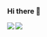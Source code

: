 ### Hi there 👋

<a href="https://github.com/parleer">
  <img align="left" src="https://github-readme-stats.vercel.app/api?username=parleer&title_color=fff&icon_color=d3ff00&text_color=9f9f9f&bg_color=151515&show_icons=true">
</a>
<a href="https://github.com/C-Lodder">
  <img align="left" src="https://github-readme-stats.vercel.app/api/top-langs?username=parleer&title_color=fff&icon_color=d3ff00&text_color=9f9f9f&bg_color=151515">
</a>

<!--
**parleer/parleer** is a ✨ _special_ ✨ repository because its `README.md` (this file) appears on your GitHub profile.

Here are some ideas to get you started:

- 🔭 I’m currently working on ...
- 🌱 I’m currently learning ...
- 👯 I’m looking to collaborate on ...
- 🤔 I’m looking for help with ...
- 💬 Ask me about ...
- 📫 How to reach me: ...
- 😄 Pronouns: ...
- ⚡ Fun fact: ...

Building a self-updating profile README for GitHub
- https://simonwillison.net/2020/Jul/10/self-updating-profile-readme/
- https://www.mokkapps.de/blog/how-i-built-a-self-updating-readme-on-my-git-hub-profile/
-->
